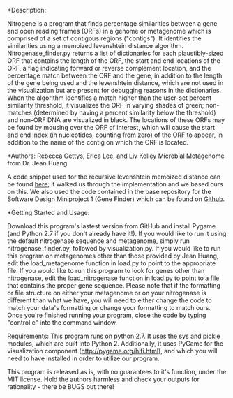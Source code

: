 
*Description:

Nitrogene is a program that finds percentage similarities between a gene and open reading frames (ORFs) in a genome or
metagenome which is comprised of a set of contigous regions ("contigs"). It identifies the similarities using a memoized
levenshtein distance algorithm. Nitrogenase_finder.py returns a list of dictionaries for each plaustibly-sized ORF that
contains the length of the ORF, the start and end locations of the ORF, a flag indicating forward or reverse complement
location, and the percentage match between the ORF and the gene, in addition to the length of the gene being used and
the levenshtein distance, which are not used in the visualization but are present for debugging reasons in the
dictionaries. When the algorithm identifies a match higher than the user-set percent similarity threshold, it visualizes
the ORF in varying shades of green; non-matches (determined by having a percent similarity below the threshold) and
non-ORF DNA are visualized in black. The locations of these ORFs may be found by mousing over the ORF of interest, which
will cause the start and end index (in nucleotides, counting from zero) of the ORF to appear, in addition to the name of
the contig on which the ORF is located.

*Authors: Rebecca Gettys, Erica Lee, and Liv Kelley
Microbial Metagenome from Dr. Jean Huang

A code snippet used for the recursive levenshtein memoized distance can be found [here](https://programmingpraxis.com/2014/09/12/levenshtein-distance/);
 it walked us through the implementation and we based ours on this.
We also used the code contained in the base repository for the Software Design Miniproject 1 (Gene Finder) which can be
 found on [Github](https://github.com/sd16spring/GeneFinder).

*Getting Started and Usage:

Download this program's lastest version from GitHub and install Pygame (and Python 2.7 if you don't already have it!).
If you would like to run it using the default nitrogenase sequence and metagenome, simply run nitrogenase_finder.py,
followed by visualization.py. If you would like to run this program on metagenomes other than those provided by Jean
Huang, edit the load_metagenome function in load.py to point to the appropriate file. If you would like to run this
program to look for genes other than nitrogenase, edit the load_nitrogenase function in load.py to point to a file that
contains the proper gene sequence. Please note that if the formatting or file structure on either your metagenome or on
your nitrogenase is different than what we have, you will need to either change the code to match your data's
formatting or change your formatting to match ours. Once you're finished running your program, close the code by typing 
"control c" into the command window.

Requirements:
This program runs on python 2.7. It uses the sys and pickle modules, which are built into Python 2. Additionally,
it uses PyGame for the visualization component (http://pygame.org/hifi.html), and which you will need to have installed
in order to utilize our program.


This program is released as is, with no guarantees to it's function, under the MIT license. Hold the authors harmless
and check your outputs for rationality - there be BUGS out there!
